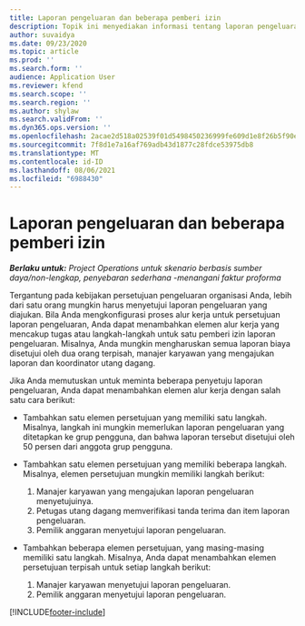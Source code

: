 ```yaml
---
title: Laporan pengeluaran dan beberapa pemberi izin
description: Topik ini menyediakan informasi tentang laporan pengeluaran yang memerlukan persetujuan dari lebih dari satu orang.
author: suvaidya
ms.date: 09/23/2020
ms.topic: article
ms.prod: ''
ms.search.form: ''
audience: Application User
ms.reviewer: kfend
ms.search.scope: ''
ms.search.region: ''
ms.author: shylaw
ms.search.validFrom: ''
ms.dyn365.ops.version: ''
ms.openlocfilehash: 2acae2d518a02539f01d5498450236999fe609d1e8f26b5f90e18b986b83cab1
ms.sourcegitcommit: 7f8d1e7a16af769adb43d1877c28fdce53975db8
ms.translationtype: MT
ms.contentlocale: id-ID
ms.lasthandoff: 08/06/2021
ms.locfileid: "6988430"
---
```

# <a name="expense-reports-and-multiple-approvers"></a>Laporan pengeluaran dan beberapa pemberi izin

_**Berlaku untuk:** Project Operations untuk skenario berbasis sumber daya/non-lengkap, penyebaran sederhana -menangani faktur proforma_

Tergantung pada kebijakan persetujuan pengeluaran organisasi Anda, lebih dari satu orang mungkin harus menyetujui laporan pengeluaran yang diajukan. Bila Anda mengkonfigurasi proses alur kerja untuk persetujuan laporan pengeluaran, Anda dapat menambahkan elemen alur kerja yang mencakup tugas atau langkah-langkah untuk satu pemberi izin laporan pengeluaran. Misalnya, Anda mungkin mengharuskan semua laporan biaya disetujui oleh dua orang terpisah, manajer karyawan yang mengajukan laporan dan koordinator utang dagang.

Jika Anda memutuskan untuk meminta beberapa penyetuju laporan pengeluaran, Anda dapat menambahkan elemen alur kerja dengan salah satu cara berikut:

- Tambahkan satu elemen persetujuan yang memiliki satu langkah. Misalnya, langkah ini mungkin memerlukan laporan pengeluaran yang ditetapkan ke grup pengguna, dan bahwa laporan tersebut disetujui oleh 50 persen dari anggota grup pengguna.
- Tambahkan satu elemen persetujuan yang memiliki beberapa langkah. Misalnya, elemen persetujuan mungkin memiliki langkah berikut:

    1. Manajer karyawan yang mengajukan laporan pengeluaran menyetujuinya.
    2. Petugas utang dagang memverifikasi tanda terima dan item laporan pengeluaran.
    3. Pemilik anggaran menyetujui laporan pengeluaran.

- Tambahkan beberapa elemen persetujuan, yang masing-masing memiliki satu langkah. Misalnya, Anda dapat menambahkan elemen persetujuan terpisah untuk setiap langkah berikut:

    1. Manajer karyawan menyetujui laporan pengeluaran.
    2. Pemilik anggaran menyetujui laporan pengeluaran.


[!INCLUDE[footer-include](../includes/footer-banner.md)]